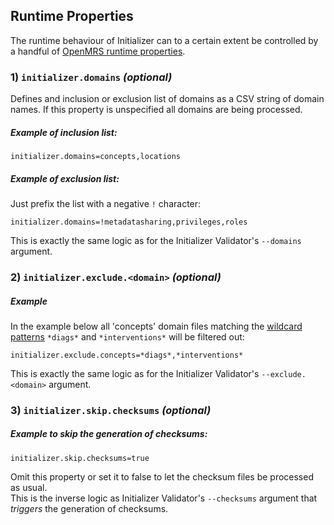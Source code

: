 ## Runtime Properties

The runtime behaviour of Initializer can to a certain extent be controlled by a handful of [OpenMRS runtime properties](https://wiki.openmrs.org/x/zhAz).

### 1) `initializer.domains` _(optional)_
Defines and inclusion or exclusion list of domains as a CSV string of domain names. If this property is unspecified all domains are being processed.
##### Example of inclusion list:
```
initializer.domains=concepts,locations
```
##### Example of exclusion list:
Just prefix the list with a negative `!` character:
```
initializer.domains=!metadatasharing,privileges,roles
```
This is exactly the same logic as for the Initializer Validator's `--domains` argument.
### 2) `initializer.exclude.<domain>` _(optional)_
##### Example
In the example below all 'concepts' domain files matching the [wildcard patterns](https://commons.apache.org/proper/commons-io/apidocs/org/apache/commons/io/FilenameUtils.html#wildcardMatchOnSystem-java.lang.String-java.lang.String-) `*diags*` and `*interventions*` will be filtered out:
```
initializer.exclude.concepts=*diags*,*interventions*
```
This is exactly the same logic as for the Initializer Validator's `--exclude.<domain>` argument.
### 3) `initializer.skip.checksums` _(optional)_
##### Example to skip the generation of checksums:
```
initializer.skip.checksums=true
```
Omit this property or set it to false to let the checksum files be processed as usual.
<br/>This is the inverse logic as Initializer Validator's `--checksums` argument that _triggers_ the generation of checksums.
